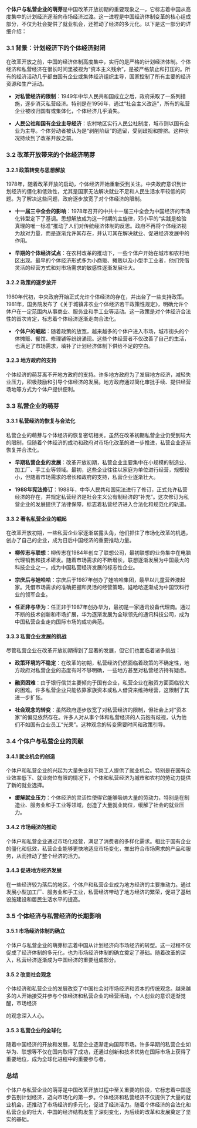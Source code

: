 **个体户与私营企业的萌芽**是中国改革开放初期的重要现象之一，它标志着中国从高度集中的计划经济逐渐向市场经济过渡。这一进程是中国经济体制变革的核心组成部分，不仅为社会提供了就业机会，还推动了经济的多元化。以下是这一部分的详细介绍：

### 3.1 背景：计划经济下的个体经济封闭

在改革开放之前，中国的经济体制高度集中，实行的是严格的计划经济体制。个体经济和私营经济在很长时间里被视为“资本主义残余”，是被严格禁止和打压的。所有的经济活动几乎都由国有企业或集体经济组织主导，国家控制了所有主要的经济资源和生产活动。

- **对私营经济的限制**：1949年中华人民共和国成立之后，政府采取了一系列措施，逐步消灭私营经济。特别是在1956年，通过“社会主义改造”，所有的私营企业被收归国有或集体化，个体经济几乎消失。
  
- **人民公社和国有企业主导经济**：农村地区实行人民公社制度，城市则以国有企业为主导。个体劳动者被认为是“剥削阶级”的遗留，受到歧视和排挤。这种状况持续到了改革开放之前。

### 3.2 改革开放带来的个体经济萌芽

#### 3.2.1 政策转变与思想解放
1978年，随着改革开放的启动，个体经济开始重新受到关注。中央政府意识到计划经济的僵化和低效性，尤其是国家无法解决就业不足和人民生活水平较低的问题。为了解决这些问题，政府逐步放宽了对个体经济的限制。

- **十一届三中全会的影响**：1978年召开的中共十一届三中全会为中国经济的市场化转型定下了基调。思想解放成为这一时期的主旋律，邓小平的“实践是检验真理的唯一标准”推动了人们对传统经济体制的反思。政府不再将个体经济视为敌对力量，而是逐渐允许其存在，并认可其在解决就业、促进经济发展中的作用。
  
- **早期的个体经济试点**：在农村改革的推动下，一些个体户开始在城市和农村地区出现。最早的个体经济形式多为小商贩、摊贩以及小型手工业者，他们凭借灵活的经营方式和对市场需求的敏感性逐渐发展壮大。

#### 3.2.2 政策的逐步放开
1980年代初，中央政府开始正式允许个体经济的存在，并出台了一些支持政策。1981年，国务院发布了《关于城镇非农业个体经济若干政策性规定》，明确允许个体户在一定范围内从事商业、服务业和手工业等活动。这一政策是对个体经济合法性的首次肯定，标志着个体经济逐渐走向合法化。

- **个体户的崛起**：随着政策的放宽，越来越多的个体户进入市场，城市街头的个体摊贩、餐馆、修理铺等纷纷涌现。这些个体经营者不仅改善了自己的生活，也满足了市场需求，填补了计划经济体制下供给不足的空白。

#### 3.2.3 地方政府的支持
个体经济的萌芽离不开地方政府的支持。许多地方政府为了发展地方经济，减轻失业压力，积极鼓励和引导个体经济的发展。地方政府通过简化审批手续、提供经营场地等方式为个体户提供便利。

### 3.3 私营企业的萌芽

#### 3.3.1 私营经济的恢复与合法化
私营企业的萌芽与个体经济的恢复密切相关。虽然在改革初期私营企业仍受到较大的限制，但随着个体经济的成功和政府对市场化改革的进一步推进，私营企业逐渐恢复并合法化。

- **早期私营企业的发展**：改革开放初期，私营企业主要集中在小规模的制造业、加工厂、手工业等领域。最初，这些企业往往以家庭为单位进行经营，规模较小，但随着市场需求的增长和政府的支持，私营企业逐渐壮大。
  
- **1988年宪法修订**：1988年，中华人民共和国宪法进行了修订，正式允许私营经济的存在，并规定私营经济是社会主义公有制经济的“补充”。这次修订为私营企业的发展提供了法律保障，标志着私营经济进入合法化和规范化的轨道。

#### 3.3.2 著名私营企业的崛起
在改革开放初期，一些私营企业家逐渐崭露头角，他们抓住了市场化改革的机遇，创办了自己的企业，成为日后中国经济的重要推动力量。

- **柳传志与联想**：柳传志在1984年创立了联想公司，最初联想的业务集中在电脑代理销售和技术研发。随着市场需求的不断增长，联想逐渐发展为中国最大的科技企业之一，成为中国私营经济发展的标志性企业。

- **宗庆后与娃哈哈**：宗庆后于1987年创办了娃哈哈集团，最早以儿童营养液起家。凭借市场需求的准确把握和灵活的经营策略，娃哈哈逐渐成为中国饮料行业的领军企业。

- **任正非与华为**：任正非于1987年创办华为，最初是一家通讯设备代理商。通过不断的技术创新和市场扩展，华为逐渐发展为全球领先的通讯科技公司，成为中国私营企业走向国际市场的成功典范。

#### 3.3.3 私营企业发展的挑战
尽管私营企业在改革开放初期得到了显著的发展，但它们也面临着诸多挑战：
- **政策环境的不稳定**：在改革的初期，私营经济仍然面临着政策的不确定性，地方政府对私营企业的态度有时不够明确，一些地方甚至对私营经济持有疑虑。
  
- **融资困难**：由于银行信贷主要倾向于国有企业，私营企业在融资方面面临较大的困难。许多私营企业只能依靠家族资本或私人借贷来维持经营，这限制了其进一步扩张。

- **社会观念的转变**：虽然政府逐步放宽了对私营经济的限制，但社会上对“资本家”的偏见依然存在。许多人对从事个体和私营经济的人员抱有歧视，认为他们不如国有企业员工“光荣”。这种观念的转变需要时间和政策引导。

### 3.4 个体户与私营企业的贡献

#### 3.4.1 就业机会的创造
个体户和私营企业的兴起为大量失业和下岗工人提供了就业机会。特别是在国有企业效率低下、就业岗位有限的情况下，个体和私营经济为城市和农村的劳动力提供了新的就业选择。

- **缓解就业压力**：个体经济的灵活性使得它能够吸纳大量的劳动力，特别是在制造业、服务业和手工业等领域，创造了大量就业岗位，缓解了社会的就业压力。

#### 3.4.2 市场经济的推动
个体户和私营企业通过市场化经营，满足了消费者的多样化需求。相比于国有企业的僵化和低效，私营企业能够更快地适应市场变化，推出符合市场需求的产品和服务，从而推动了整个经济的活力。

#### 3.4.3 促进地方经济发展
在一些经济较为落后的地区，个体户和私营企业成为地方经济的主要推动力。通过发展小型加工厂、服务业和手工业，私营经济带动了地方经济的繁荣，促进了基础设施建设和居民生活水平的提高。

### 3.5 个体经济与私营经济的长期影响

#### 3.5.1 市场经济体制的确立
个体户与私营企业的萌芽标志着中国从计划经济向市场经济的转型。这一过程不仅促成了经济体制的多元化，也为市场经济体制的确立奠定了基础。随着改革的深入，私营经济逐渐成为中国经济的重要组成部分。

#### 3.5.2 改变社会观念
个体经济和私营企业的发展改变了中国社会对市场经济和资本的传统观念。越来越多的人开始接受并参与个体经济和私营企业的经营活动，个人创业的意识逐渐觉醒，市场经济

的观念深入人心。

#### 3.5.3 私营企业的全球化
随着中国经济的开放和发展，私营企业逐渐走向国际市场。许多早期的私营企业如华为、联想等不仅在国内取得了成功，还通过创新和技术优势在国际市场上获得了重要地位，成为全球化进程中的重要参与者。

### 总结
个体户与私营企业的萌芽是中国改革开放过程中至关重要的阶段，它标志着中国逐步告别计划经济，迈向市场化的第一步。个体经济和私营经济不仅提供了大量的就业机会，还推动了市场经济的多元化，促进了经济活力。随着个体经济的合法化和私营企业的壮大，中国的经济结构发生了深刻变化，为后续的改革和发展奠定了坚实的基础。